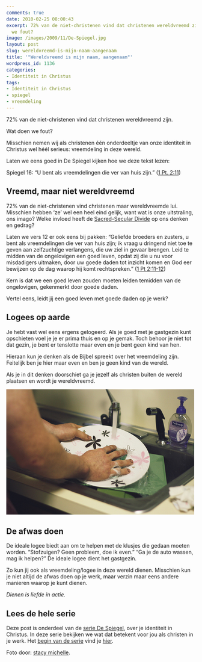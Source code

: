 ```yaml
---
comments: true
date: 2010-02-25 08:00:43
excerpt: 72% van de niet-christenen vind dat christenen wereldvreemd zijn. Wat doen
  we fout?
image: /images/2009/11/De-Spiegel.jpg
layout: post
slug: wereldvreemd-is-mijn-naam-aangenaam
title: '"Wereldvreemd is mijn naam, aangenaam"'
wordpress_id: 1136
categories:
- Identiteit in Christus
tags:
- Identiteit in Christus
- spiegel
- vreemdeling
---
```


72% van de niet-christenen vind dat christenen wereldvreemd zijn.

Wat doen we fout?

Misschien nemen wij als christenen één onderdeeltje van onze identiteit in Christus wel héél serieus: vreemdeling in deze wereld.

Laten we eens goed in De Spiegel kijken hoe we deze tekst lezen:

Spiegel 16: “U bent als vreemdelingen die ver van huis zijn.” ([1 Pt. 2:11](http://www.biblija.net/biblija.cgi?m=1+pt+2%3A11&id42=0&id18=1&pos=0&l=nl&set=10))





## Vreemd, maar niet wereldvreemd


72% van de niet-christenen vind christenen maar wereldvreemde lui. Misschien hebben ‘ze’ wel een heel eind gelijk, want wat is onze uitstraling, ons imago? Welke invloed heeft de [Sacred-Secular Divide](/ssd/) op ons denken en gedrag?

Laten we vers 12 er ook eens bij pakken:
“Geliefde broeders en zusters, u bent als vreemdelingen die ver van huis zijn; ik vraag u dringend niet toe te geven aan zelfzuchtige verlangens, die uw ziel in gevaar brengen. Leid te midden van de ongelovigen een goed leven, opdat zij die u nu voor misdadigers uitmaken, door uw goede daden tot inzicht komen en God eer bewijzen op de dag waarop hij komt rechtspreken.” ([1 Pt 2:11-12](http://www.biblija.net/biblija.cgi?m=1+pt+2%3A11-12&id42=0&id18=1&pos=0&l=nl&set=10))

Kern is dat we een goed leven zouden moeten leiden temidden van de ongelovigen, gekenmerkt door goede daden.

Vertel eens, leidt jij een goed leven met goede daden op je werk?



## Logees op aarde


Je hebt vast wel eens ergens gelogeerd. Als je goed met je gastgezin kunt opschieten voel je je er prima thuis en op je gemak. Toch behoor je niet tot dat gezin, je bent er tenslotte maar even en je bent geen kind van hen.

Hieraan kun je denken als de Bijbel spreekt over het vreemdeling zijn. Feitelijk ben je hier maar even en ben je geen kind van de wereld.

Als je in dit denken doorschiet ga je jezelf als christen buiten de wereld plaatsen en wordt je wereldvreemd.

![Afwassen](/images/2010/02/afwassen.jpg)



## De afwas doen


De ideale logee biedt aan om te helpen met de klusjes die gedaan moeten worden. “Stofzuigen? Geen probleem, doe ik even.” “Ga je de auto wassen, mag ik helpen?” De ideale logee dient het gastgezin.

Zo kun jij ook als vreemdeling/logee in deze wereld dienen. Misschien kun je niet altijd de afwas doen op je werk, maar verzin maar eens andere manieren waarop je kunt dienen.

_Dienen is liefde in actie._



## Lees de hele serie


Deze post is onderdeel van de [serie De Spiegel](/2009/11/09/kijk-eens-wat-vaker-in-de-spiegel/), over je identiteit in Christus. In deze serie bekijken we wat dat betekent voor jou als christen in je werk. Het [begin van de serie](/2009/11/09/kijk-eens-wat-vaker-in-de-spiegel/) vind je [hier](/2009/11/09/kijk-eens-wat-vaker-in-de-spiegel/).



Foto door: [stacy michelle](http://www.flickr.com/photos/stacymbass/3604560161/).
